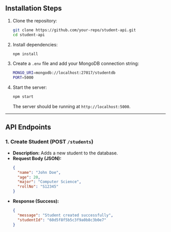 ## Installation Steps

1. Clone the repository:
   ```sh
   git clone https://github.com/your-repo/student-api.git
   cd student-api
   ```

2. Install dependencies:
   ```sh
   npm install
   ```

3. Create a `.env` file and add your MongoDB connection string:
   ```sh
   MONGO_URI=mongodb://localhost:27017/studentdb
   PORT=5000
   ```

4. Start the server:
   ```sh
   npm start
   ```
   The server should be running at `http://localhost:5000`.

---

## API Endpoints

### 1. Create Student (POST `/students`)
- **Description:** Adds a new student to the database.
- **Request Body (JSON):**
  ```json
  {
    "name": "John Doe",
    "age": 20,
    "major": "Computer Science",
    "rollNo": "S12345"
  }
  ```
- **Response (Success):**
  ```json
  {
    "message": "Student created successfully",
    "studentId": "60d5f8f5b5c3f9a0b8c3b0e7"
  }
  ```
